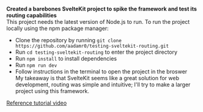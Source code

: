 **Created a barebones SvelteKit project to spike the framework and test its routing capabilities** <br>
This project needs the latest version of Node.js to run. To run the project locally using the npm package manager:<br>
- Clone the repository by running `git clone https://github.com/aadamr0/testing-sveltekit-routing.git`
- Run `cd testing-sveltekit-routing` to enter the project directory
- Run `npm install` to install dependencies
- Run `npm run dev`
- Follow instructions in the terminal to open the project in the broswer <br>
My takeaway is that SvelteKit seems like a great solution for web development, routing was simple and intuitive; I'll try to make a larger project using this framework.<br>

[Reference tutorial video](https://www.youtube.com/watch?v=7hXHbGj6iE0&list=PLA9WiRZ-IS_zfHpxmztJQLeBISsQkh9-M&index=3)
